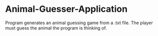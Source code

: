 # Animal-Guesser-Application
Program generates an animal guessing game from a .txt file. The player must guess the animal the program is thinking of.
